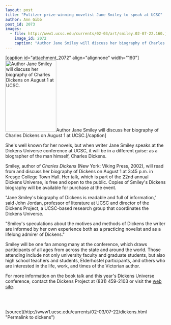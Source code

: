 ```yaml
---
layout: post
title: "Pulitzer prize-winning novelist Jane Smiley to speak at UCSC"
author: Ann Gibb
post_id: 2073
images:
  - file: http://www1.ucsc.edu/currents/02-03/art/smiley.02-07-22.160.jpg
    image_id: 2072
    caption: "Author Jane Smiley will discuss her biography of Charles Dickens on August 1 at UCSC."
---
```


[caption id="attachment_2072" align="alignnone" width="160"]<a href="http://localhost/mysite/wp-content/uploads/2002/07/smiley.02-07-22.160.jpg"><img class="size-full wp-image-2072" src="http://localhost/mysite/wp-content/uploads/2002/07/smiley.02-07-22.160.jpg" alt="Author Jane Smiley will discuss her biography of Charles Dickens on August 1 at UCSC." width="160" height="224" /></a>Author Jane Smiley will discuss her biography of Charles Dickens on August 1 at UCSC.[/caption]
<p>
  She's well known for her novels, but when writer Jane Smiley speaks at the Dickens Universe conference at UCSC, it will be in a different guise: as a biographer of the man himself, Charles Dickens.
</p>
<p>
  Smiley, author of <i>Charles Dickens</i> (New York: Viking Press, 2002), will read from and discuss her biography of Dickens on August 1 at 3:45 p.m. in Kresge College Town Hall. Her talk, which is part of the 22nd annual Dickens Universe, is free and open to the public. Copies of Smiley's Dickens biography will be available for purchase at the event.<br>
</p>
<p>
  "Jane Smiley's biography of Dickens is readable and full of information," said John Jordan, professor of literature at UCSC and director of the Dickens Project, a UCSC-based research group that coordinates the Dickens Universe.
</p>
<p>
  "Smiley's speculations about the motives and methods of Dickens the writer are informed by her own experience both as a practicing novelist and as a lifelong admirer of Dickens."<br>
</p>
<p>
  Smiley will be one fan among many at the conference, which draws participants of all ages from across the state and around the world. Those attending include not only university faculty and graduate students, but also high school teachers and students, Elderhostel participants, and others who are interested in the life, work, and times of the Victorian author.<br>
</p>
<p>
  For more information on the book talk and this year's Dickens Universe conference, contact the Dickens Project at (831) 459-2103 or visit the <a href="http://humwww.ucsc.edu/dickens/">web site</a>.
</p>
<p>
  <br>
  <br>

</p>
<p>

</p>
[source](http://www1.ucsc.edu/currents/02-03/07-22/dickens.html "Permalink to dickens")
